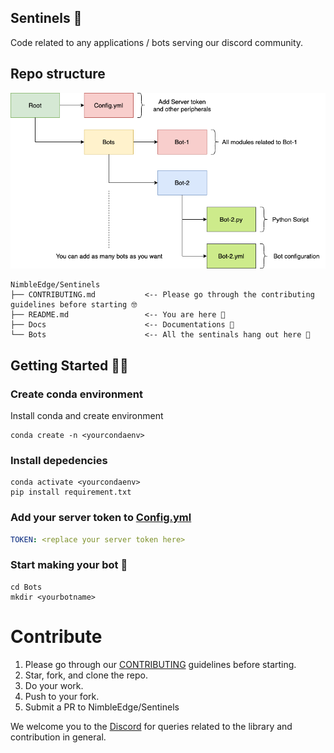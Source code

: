 ## Sentinels 🤖

Code related to any applications / bots serving our discord community.

## Repo structure

<p align="center">
  <img src="./assets/structure.png" />
</p>

```
NimbleEdge/Sentinels
├── CONTRIBUTING.md           <-- Please go through the contributing guidelines before starting 🤓
├── README.md                 <-- You are here 📌
├── Docs                      <-- Documentations 📄
└── Bots                      <-- All the sentinals hang out here 🌝 
```

## Getting Started 🦾🤖

### Create conda environment 

Install conda and create environment

```
conda create -n <yourcondaenv>
```

### Install depedencies

```
conda activate <yourcondaenv>
pip install requirement.txt
```
### Add your server token to [Config.yml](https://github.com/NimbleEdge/Sentinels/blob/master/config/config.yml)

```yml
TOKEN: <replace your server token here>

```

### Start making your bot 🦾
```
cd Bots
mkdir <yourbotname>
```

# Contribute

1. Please go through our [CONTRIBUTING](https://github.com/NimbleEdge/Sentinels/blob/master/CONTRIBUTING.md) guidelines before starting.
2. Star, fork, and clone the repo.
3. Do your work.
4. Push to your fork.
5. Submit a PR to NimbleEdge/Sentinels

We welcome you to the [Discord](https://nimbleedge.ai/discord) for queries related to the library and contribution in general.
